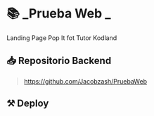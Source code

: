 # 📚 _Prueba Web _
Landing Page Pop It fot Tutor Kodland

## 📥 Repositorio Backend

> https://github.com/Jacobzash/PruebaWeb


## ⚒ Deploy

> 
